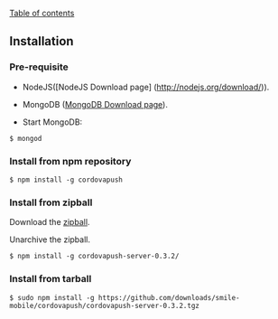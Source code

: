 [Table of contents](https://github.com/smile-mobile/cordovapush/tree/master/server/docs#table-of-contents)

## Installation

### Pre-requisite

+ NodeJS([NodeJS Download page] (http://nodejs.org/download/)).

+ MongoDB ([MongoDB Download page](http://www.mongodb.org/downloads)).

+ Start MongoDB:
```shell
$ mongod
```

### Install from npm repository

```shell
$ npm install -g cordovapush
```

### Install from zipball

Download the [zipball](https://github.com/downloads/smile-mobile/cordovapush/cordovapush-server-0.3.2.zip).

Unarchive the zipball.

```shell
$ npm install -g cordovapush-server-0.3.2/
```

### Install from tarball

```shell
$ sudo npm install -g https://github.com/downloads/smile-mobile/cordovapush/cordovapush-server-0.3.2.tgz
```